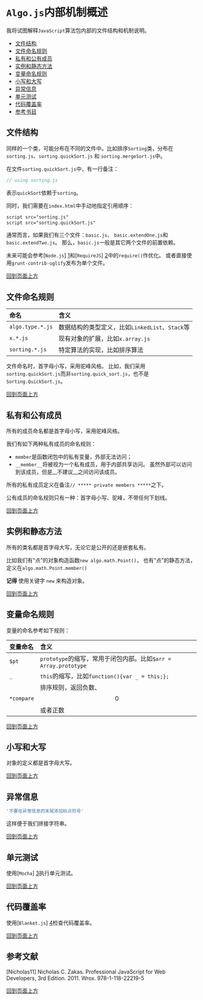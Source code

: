 <a name="overview"></a>
# `Algo.js`内部机制概述

我将试图解释`JavaScript`算法包内部的文件结构和机制说明。

* [文件结构](#file)
* [文件命名规则](#initial)
* [私有和公有成员](#member)
* [实例和静态方法](#static)
* [变量命名规则](#var)
* [小写和大写](#lower)
* [异常信息](#error)
* [单元测试](#ut)
* [代码覆盖率](#coverage)
* [参考书目](#ref)

<a name="file"></a>
## 文件结构
同样的一个类，可能分布在不同的文件中。比如排序`Sorting`类，分布在
`sorting.js`、`sorting.quickSort.js` 和 `sorting.mergeSort.js`中。

在文件`sorting.quickSort.js`中，有一行备注：
```JavaScript
// using sorting.js
```
表示`quickSort`依赖于`sorting`。

同时，我们需要在`index.html`中手动地指定引用顺序：
```HTML
script src="sorting.js"
script src="sorting.quickSort.js"
```

通常而言，如果我们有三个文件：`basic.js`、 `basic.extendOne.js`和 `basic.extendTwo.js`。
那么，`basic.js`一般是其它两个文件的前置依赖。

未来可能会参考[`Node.js`] [1]和[`RequireJS`] [2]中的`require()`作优化。
或者直接使用`grunt-contrib-uglify`发布为单个文件。

[回到页面上方](#overview)

<a name="initial"></a>
## 文件命名规则

 命名 | 含义
:-----|:-------
 `algo.type.*.js` | 数据结构的类型定义，比如`LinkedList`、`Stack`等
 `x.*.js` | 现有对象的扩展，比如`x.array.js` 
 `sorting.*.js` | 特定算法的实现，比如排序算法

文件命名时，首字母小写，采用驼峰风格。
比如，我们采用`sorting.quickSort.js`而非`sorting.quick_sort.js`，也不是`Sorting.QuickSort.js`。

[回到页面上方](#overview)

## 私有和公有成员
所有的成员命名都是首字母小写，采用驼峰风格。

我们有如下两种私有成员的命名规则：

* `member`是函数闭包中的私有变量，外部无法访问；
* `__member__`将被视为一个私有成员，用于内部共享访问。
  虽然外部可以访问到该成员，但是__不建议__之间访问该成员。

所有的私有成员定义在备注`// ***** private members *****`之下。

公有成员的命名规则只有一种：首字母小写、驼峰，不带任何下划线。

[回到页面上方](#overview)

<a name="static"></a>
## 实例和静态方法
所有的类名都是首字母大写，无论它是公开的还是嵌套私有。

比如我们有“点”的对象构造函数`new algo.math.Point()`，
也有“点”的静态方法，定义在`algo.math.Point.member()`

__记得__ 使用关键字 `new` 来构造对象。

[回到页面上方](#overview)

<a name="var"></a>
## 变量命名规则
变量的命名参考如下规则：

 变量命名 | 含义
:-----|:-------
`$pt` | `prototype`的缩写，常用于闭包内部。比如`$arr = Array.prototype` 
 `_` |  `this`的缩写，比如`function(){var _ = this;};` 
 `*compare` | 排序规则，返回负数、$$0$$或者正数

[回到页面上方](#overview)

<a name="lower"></a>
## 小写和大写
对象的定义都是首字母大写。

[回到页面上方](#overview)

<a name="error"></a>
## 异常信息
```JavaScript
'不要在异常信息的末尾添加标点符号'
```
这样便于我们拼接字符串。

[回到页面上方](#overview)

<a name="ut"></a>
## 单元测试
使用[`Mocha`] [3]执行单元测试。

[回到页面上方](#overview)

<a name="coverage"></a>
## 代码覆盖率
使用[`Blanket.js`] [4]检查代码覆盖率。

[回到页面上方](#overview)

<a name="ref"></a>
## 参考文献
[Nicholas11] Nicholas C. Zakas. Professional JavaScript for Web Developers, 3rd Edition. 2011. Wrox. 978-1-118-22219-5

[回到页面上方](#overview)

[1]: http://nodejs.org  "Node.js"
[2]: http://requirejs.org   "require.js"
[3]: http://mochajs.org/ "Mocha.js"
[4]: http://blanketjs.org "Blanket.js"
